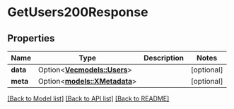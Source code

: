 # GetUsers200Response

## Properties

Name | Type | Description | Notes
------------ | ------------- | ------------- | -------------
**data** | Option<[**Vec<models::Users>**](Users.md)> |  | [optional]
**meta** | Option<[**models::XMetadata**](x-metadata.md)> |  | [optional]

[[Back to Model list]](../README.md#documentation-for-models) [[Back to API list]](../README.md#documentation-for-api-endpoints) [[Back to README]](../README.md)


